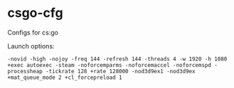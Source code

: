 # csgo-cfg
Configs for cs:go

Launch options:
```
-novid -high -nojoy -freq 144 -refresh 144 -threads 4 -w 1920 -h 1080 +exec autoexec -steam -noforcemparms -noforcemaccel -noforcemspd -processheap -tickrate 128 +rate 128000 -nod3d9ex1 -nod3d9ex +mat_queue_mode 2 +cl_forcepreload 1
```